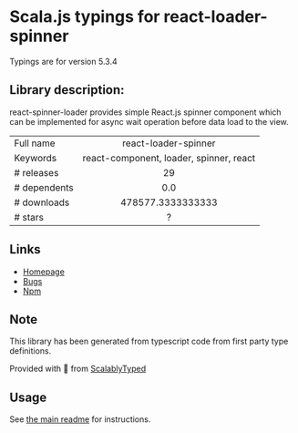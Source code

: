 
# Scala.js typings for react-loader-spinner

Typings are for version 5.3.4

## Library description:
react-spinner-loader provides simple React.js spinner component which can be implemented for async wait operation before data load to the view.

|                    |                 |
| ------------------ | :-------------: |
| Full name          | react-loader-spinner |
| Keywords           | react-component, loader, spinner, react |
| # releases         | 29 |
| # dependents       | 0.0 |
| # downloads        | 478577.3333333333 |
| # stars            | ? |

## Links
- [Homepage](https://mhnpd.github.io/react-loader-spinner/)
- [Bugs](https://github.com/mhnpd/react-loader-spinner)
- [Npm](https://www.npmjs.com/package/react-loader-spinner)
    


## Note
This library has been generated from typescript code from first party type definitions.

Provided with :purple_heart: from [ScalablyTyped](https://github.com/oyvindberg/ScalablyTyped)

## Usage
See [the main readme](../../readme.md) for instructions.


